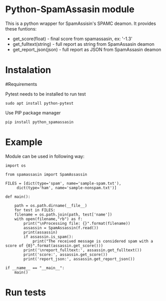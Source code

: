 # Python-SpamAssasin module
This is a python wrapper for SpamAssisin's SPAMC deamon. It provides these funtions:
* get_score(float) - final score from spamassasin, ex: '-1.3'
* get_fulltext(string) - full report as string from SpamAssasin deamon
* get_report_json(json) - full report as JSON from SpamAssasin deamon


# Instalation

#Requirements

Pytest needs to be installed to run test

	sudo apt install python-pytest

Use PIP package manager

	pip install python_spamassasin



# Example

Module can be used in following way:

	import os

	from spamassasin import SpamAssassin

	FILES = [dict(type='spam', name='sample-spam.txt'),
		 dict(type='ham', name='sample-nonspam.txt')]

	def main():

	    path = os.path.dirname(__file__)
	    for test in FILES:
		filename = os.path.join(path, test['name'])
		with open(filename,"rb") as f:            
		    print("\nProcessing file: {}".format(filename))
		    assassin = SpamAssassin(f.read())
		    print(assassin)
		    if assassin.is_spam():
		        print("The received message is considered spam with a score of {0}".format(assassin.get_score()))
		    print('\nreport_fulltext:', assassin.get_fulltext())
		    print('score:', assassin.get_score())
		    print('report_json:', assassin.get_report_json())

	if __name__ == "__main__":
	    main()


# Run tests


